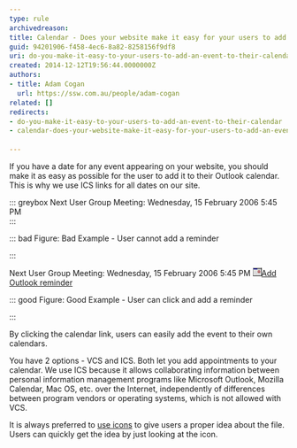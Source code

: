 ```yaml
---
type: rule
archivedreason: 
title: Calendar - Does your website make it easy for your users to add an event to their calendar?
guid: 94201906-f458-4ec6-8a82-8258156f9df8
uri: do-you-make-it-easy-to-your-users-to-add-an-event-to-their-calendar
created: 2014-12-12T19:56:44.0000000Z
authors:
- title: Adam Cogan
  url: https://ssw.com.au/people/adam-cogan
related: []
redirects:
- do-you-make-it-easy-to-your-users-to-add-an-event-to-their-calendar
- calendar-does-your-website-make-it-easy-for-your-users-to-add-an-event-to-their-calendar

---
```


If you have a date for any event appearing on your website, you should make it as easy as possible for the user to add it to their Outlook calendar. This is why we use                     ICS links for all dates on our site.

<!--endintro-->


::: greybox
Next User Group Meeting:
 Wednesday, 15 February 2006 5:45 PM  
:::


::: bad
Figure: Bad Example - User cannot add a reminder

:::

Next User Group Meeting:
Wednesday, 15 February 2006 5:45 PM 
![](../../assets/IconVCS.gif)[Add Outlook reminder](http://www.ssw.com.au/ssw/NETUG/SydneyDotNETUsersGroup.ics)


::: good
Figure: Good Example - User can click and add a reminder

:::

By clicking the calendar link, users can easily add the event to their own calendars.

You have 2 options - VCS and ICS. Both let you add appointments to your calendar. We use ICS because it allows collaborating information between personal information management programs like Microsoft Outlook, Mozilla Calendar, Mac OS, etc. over the Internet, independently of differences between program vendors or operating systems, which is not allowed with VCS.

It is always preferred to     [use icons](http://www.ssw.com.au/ssw/Standards/Rules/RulesToBetterWebsitesNavigation.aspx#TheIcons) to give users a proper idea about the file. Users can quickly get the idea by just looking at the icon.
